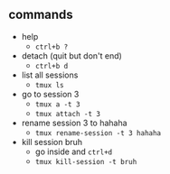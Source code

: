 ## commands
- help
	- `ctrl+b ?`
- detach (quit but don't end)
	- `ctrl+b d`
- list all sessions
	- `tmux ls`
- go to session 3
	- `tmux a -t 3`
	- `tmux attach -t 3`
- rename session 3 to hahaha
	- `tmux rename-session -t 3 hahaha`
- kill session bruh
	- go inside and `ctrl+d`
	- `tmux kill-session -t bruh`